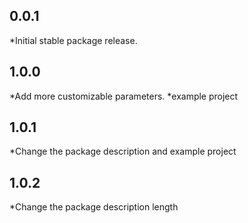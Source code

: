 ## 0.0.1

*Initial stable package release.

## 1.0.0

*Add more customizable parameters.
*example project

## 1.0.1

*Change the package description and example project

## 1.0.2

*Change the package description length

